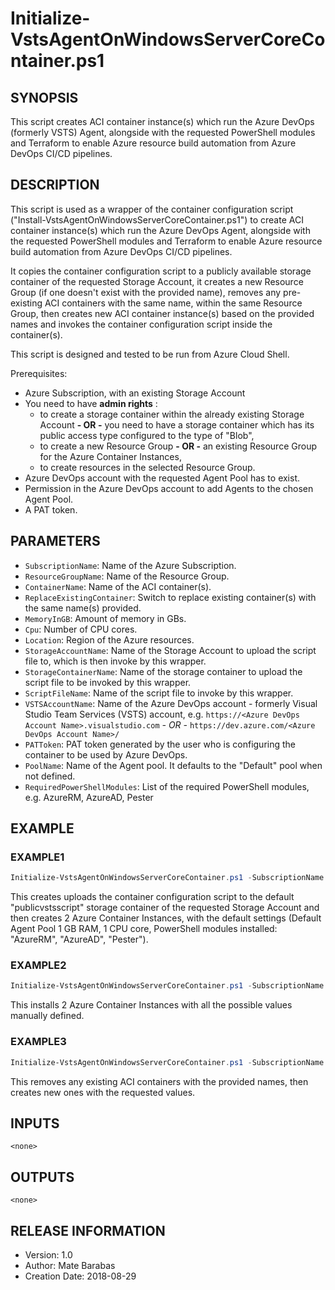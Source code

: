 # Initialize-VstsAgentOnWindowsServerCoreContainer.ps1

## SYNOPSIS

This script creates ACI container instance(s) which run the Azure DevOps (formerly VSTS) Agent, alongside with the requested PowerShell modules and Terraform to enable Azure resource build automation from Azure DevOps CI/CD pipelines.

## DESCRIPTION

This script is used as a wrapper of the container configuration script ("Install-VstsAgentOnWindowsServerCoreContainer.ps1") to create ACI container instance(s) which run the Azure DevOps Agent, alongside with the requested PowerShell modules and Terraform to enable Azure resource build automation from Azure DevOps CI/CD pipelines.

It copies the container configuration script to a publicly available storage container of the requested Storage Account, it creates a new Resource Group (if one doesn't exist with the provided name), removes any pre-existing ACI containers with the same name, within the same Resource Group, then creates new ACI container instance(s) based on the provided names and invokes the container configuration script inside the container(s).

This script is designed and tested to be run from Azure Cloud Shell.

Prerequisites:

- Azure Subscription, with an existing Storage Account
- You need to have **admin rights** :
  - to create a storage container within the already existing Storage Account **- OR -**  you need to have
  a storage container which has its public access type configured to the type of "Blob",
  - to create a new Resource Group **- OR -**  an existing Resource Group for the Azure Container Instances,
  - to create resources in the selected Resource Group.
- Azure DevOps account with the requested Agent Pool has to exist.
- Permission in the Azure DevOps account to add Agents to the chosen Agent Pool.
- A PAT token.

## PARAMETERS

- `SubscriptionName`: Name of the Azure Subscription.
- `ResourceGroupName`: Name of the Resource Group.
- `ContainerName`: Name of the ACI container(s).
- `ReplaceExistingContainer`: Switch to replace existing container(s) with the same name(s) provided.
- `MemoryInGB`: Amount of memory in GBs.
- `Cpu`: Number of CPU cores.
- `Location`: Region of the Azure resources.
- `StorageAccountName`: Name of the Storage Account to upload the script file to, which is then invoke by this wrapper.
- `StorageContainerName`: Name of the storage container to upload the script file to be invoked by this wrapper.
- `ScriptFileName`: Name of the script file to invoke by this wrapper.
- `VSTSAccountName`: Name of the Azure DevOps account - formerly Visual Studio Team Services (VSTS) account, e.g. `https://<Azure DevOps Account Name>.visualstudio.com` *- OR -* `https://dev.azure.com/<Azure DevOps Account Name>/`
- `PATToken`: PAT token generated by the user who is configuring the container to be used by Azure DevOps.
- `PoolName`: Name of the Agent pool. It defaults to the "Default" pool when not defined.
- `RequiredPowerShellModules`: List of the required PowerShell modules, e.g. AzureRM, AzureAD, Pester

## EXAMPLE

### EXAMPLE1

```powershell
Initialize-VstsAgentOnWindowsServerCoreContainer.ps1 -SubscriptionName "<subscription name>" -ResourceGroupName "<resource group name>" -ContainerName "<container 1 name>", "<container 2 name>" -Location "<azure region>" -StorageAccountName "<storage account name>" -VSTSAccountName "<azure devops account name>" -PATToken "<PAT token>"
```

This creates uploads the container configuration script to the default "publicvstsscript" storage container of the requested Storage Account and then creates 2 Azure Container Instances, with the default settings (Default Agent Pool 1 GB RAM, 1 CPU core, PowerShell modules installed: "AzureRM", "AzureAD", "Pester").

### EXAMPLE2

```powershell
Initialize-VstsAgentOnWindowsServerCoreContainer.ps1 -SubscriptionName "<subscription name>" -ResourceGroupName "<resource group name>" -ContainerName "<container 1 name>", "<container 2 name>" -Location "<azure region>" -StorageAccountName "<storage account name>" -StorageContainerName "publicvstsscript" -MemoryInGB 1 -Cpu 1 -ScriptFileName "Install-VstsAgentOnWindowsServerCoreContainer.ps1" -VSTSAccountName "<Azure DevOps Account name>" -PATToken "<PAT token>" -PoolName "<Azure DevOps Agent Pool name>" -RequiredPowerShellModules "AzureRM", "AzureAD", "Pester"
```

This installs 2 Azure Container Instances with all the possible values manually defined.

### EXAMPLE3

```powershell
Initialize-VstsAgentOnWindowsServerCoreContainer.ps1 -SubscriptionName "<subscription name>" -ResourceGroupName "<resource group name>" -ContainerName "<container 1 name>", "<container 2 name>" -Location "<azure region 2>" -StorageAccountName "<storage account name>" -VSTSAccountName "<azure devops account name>" -PATToken "<PAT token>" -PoolName "<agent pool name>" -ReplaceExistingContainer
```

This removes any existing ACI containers with the provided names, then creates new ones with the requested values.

## INPUTS

    <none>

## OUTPUTS

    <none>

## RELEASE INFORMATION

- Version:        1.0
- Author:         Mate Barabas
- Creation Date:  2018-08-29